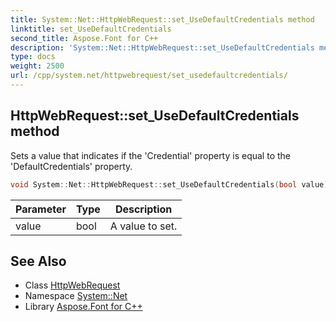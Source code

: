 ```yaml
---
title: System::Net::HttpWebRequest::set_UseDefaultCredentials method
linktitle: set_UseDefaultCredentials
second_title: Aspose.Font for C++
description: 'System::Net::HttpWebRequest::set_UseDefaultCredentials method. Sets a value that indicates if the ''Credential'' property is equal to the ''DefaultCredentials'' property in C++.'
type: docs
weight: 2500
url: /cpp/system.net/httpwebrequest/set_usedefaultcredentials/
---
```

## HttpWebRequest::set_UseDefaultCredentials method


Sets a value that indicates if the 'Credential' property is equal to the 'DefaultCredentials' property.

```cpp
void System::Net::HttpWebRequest::set_UseDefaultCredentials(bool value) override
```


| Parameter | Type | Description |
| --- | --- | --- |
| value | bool | A value to set. |

## See Also

* Class [HttpWebRequest](../)
* Namespace [System::Net](../../)
* Library [Aspose.Font for C++](../../../)
